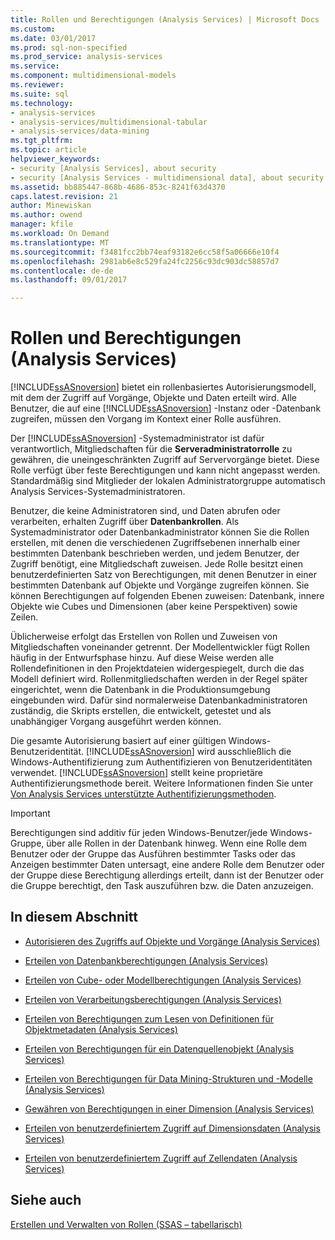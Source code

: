 ```yaml
---
title: Rollen und Berechtigungen (Analysis Services) | Microsoft Docs
ms.custom: 
ms.date: 03/01/2017
ms.prod: sql-non-specified
ms.prod_service: analysis-services
ms.service: 
ms.component: multidimensional-models
ms.reviewer: 
ms.suite: sql
ms.technology:
- analysis-services
- analysis-services/multidimensional-tabular
- analysis-services/data-mining
ms.tgt_pltfrm: 
ms.topic: article
helpviewer_keywords:
- security [Analysis Services], about security
- security [Analysis Services - multidimensional data], about security
ms.assetid: bb885447-868b-4686-853c-8241f63d4370
caps.latest.revision: 21
author: Minewiskan
ms.author: owend
manager: kfile
ms.workload: On Demand
ms.translationtype: MT
ms.sourcegitcommit: f3481fcc2bb74eaf93182e6cc58f5a06666e10f4
ms.openlocfilehash: 2981ab6e8c529fa24fc2256c93dc903dc58857d7
ms.contentlocale: de-de
ms.lasthandoff: 09/01/2017

---
```

# <a name="roles-and-permissions-analysis-services"></a>Rollen und Berechtigungen (Analysis Services)
  [!INCLUDE[ssASnoversion](../../includes/ssasnoversion-md.md)] bietet ein rollenbasiertes Autorisierungsmodell, mit dem der Zugriff auf Vorgänge, Objekte und Daten erteilt wird. Alle Benutzer, die auf eine [!INCLUDE[ssASnoversion](../../includes/ssasnoversion-md.md)] -Instanz oder -Datenbank zugreifen, müssen den Vorgang im Kontext einer Rolle ausführen.  
  
 Der [!INCLUDE[ssASnoversion](../../includes/ssasnoversion-md.md)] -Systemadministrator ist dafür verantwortlich, Mitgliedschaften für die **Serveradministratorrolle** zu gewähren, die uneingeschränkten Zugriff auf Servervorgänge bietet. Diese Rolle verfügt über feste Berechtigungen und kann nicht angepasst werden. Standardmäßig sind Mitglieder der lokalen Administratorgruppe automatisch Analysis Services-Systemadministratoren.  
  
 Benutzer, die keine Administratoren sind, und Daten abrufen oder verarbeiten, erhalten Zugriff über **Datenbankrollen**. Als Systemadministrator oder Datenbankadministrator können Sie die Rollen erstellen, mit denen die verschiedenen Zugriffsebenen innerhalb einer bestimmten Datenbank beschrieben werden, und jedem Benutzer, der Zugriff benötigt, eine Mitgliedschaft zuweisen. Jede Rolle besitzt einen benutzerdefinierten Satz von Berechtigungen, mit denen Benutzer in einer bestimmten Datenbank auf Objekte und Vorgänge zugreifen können. Sie können Berechtigungen auf folgenden Ebenen zuweisen: Datenbank, innere Objekte wie Cubes und Dimensionen (aber keine Perspektiven) sowie Zeilen.  
  
 Üblicherweise erfolgt das Erstellen von Rollen und Zuweisen von Mitgliedschaften voneinander getrennt. Der Modellentwickler fügt Rollen häufig in der Entwurfsphase hinzu. Auf diese Weise werden alle Rollendefinitionen in den Projektdateien widergespiegelt, durch die das Modell definiert wird. Rollenmitgliedschaften werden in der Regel später eingerichtet, wenn die Datenbank in die Produktionsumgebung eingebunden wird. Dafür sind normalerweise Datenbankadministratoren zuständig, die Skripts erstellen, die entwickelt, getestet und als unabhängiger Vorgang ausgeführt werden können.  
  
 Die gesamte Autorisierung basiert auf einer gültigen Windows-Benutzeridentität. [!INCLUDE[ssASnoversion](../../includes/ssasnoversion-md.md)] wird ausschließlich die Windows-Authentifizierung zum Authentifizieren von Benutzeridentitäten verwendet. [!INCLUDE[ssASnoversion](../../includes/ssasnoversion-md.md)] stellt keine proprietäre Authentifizierungsmethode bereit. Weitere Informationen finden Sie unter [Von Analysis Services unterstützte Authentifizierungsmethoden](../../analysis-services/instances/authentication-methodologies-supported-by-analysis-services.md).  
  
> [!IMPORTANT]  
>  Berechtigungen sind additiv für jeden Windows-Benutzer/jede Windows-Gruppe, über alle Rollen in der Datenbank hinweg. Wenn eine Rolle dem Benutzer oder der Gruppe das Ausführen bestimmter Tasks oder das Anzeigen bestimmter Daten untersagt, eine andere Rolle dem Benutzer oder der Gruppe diese Berechtigung allerdings erteilt, dann ist der Benutzer oder die Gruppe berechtigt, den Task auszuführen bzw. die Daten anzuzeigen.  
  
## <a name="in-this-section"></a>In diesem Abschnitt  
  
-   [Autorisieren des Zugriffs auf Objekte und Vorgänge &#40;Analysis Services&#41;](../../analysis-services/multidimensional-models/authorizing-access-to-objects-and-operations-analysis-services.md)  
  
-   [Erteilen von Datenbankberechtigungen &#40;Analysis Services&#41;](../../analysis-services/multidimensional-models/grant-database-permissions-analysis-services.md)  
  
-   [Erteilen von Cube- oder Modellberechtigungen &#40;Analysis Services&#41;](../../analysis-services/multidimensional-models/grant-cube-or-model-permissions-analysis-services.md)  
  
-   [Erteilen von Verarbeitungsberechtigungen &#40;Analysis Services&#41;](../../analysis-services/multidimensional-models/grant-process-permissions-analysis-services.md)  
  
-   [Erteilen von Berechtigungen zum Lesen von Definitionen für Objektmetadaten &#40;Analysis Services&#41;](../../analysis-services/multidimensional-models/grant-read-definition-permissions-on-object-metadata-analysis-services.md)  
  
-   [Erteilen von Berechtigungen für ein Datenquellenobjekt &#40;Analysis Services&#41;](../../analysis-services/multidimensional-models/grant-permissions-on-a-data-source-object-analysis-services.md)  
  
-   [Erteilen von Berechtigungen für Data Mining-Strukturen und -Modelle &#40;Analysis Services&#41;](../../analysis-services/multidimensional-models/grant-permissions-on-data-mining-structures-and-models-analysis-services.md)  
  
-   [Gewähren von Berechtigungen in einer Dimension &#40;Analysis Services&#41;](../../analysis-services/multidimensional-models/grant-permissions-on-a-dimension-analysis-services.md)  
  
-   [Erteilen von benutzerdefiniertem Zugriff auf Dimensionsdaten &#40;Analysis Services&#41;](../../analysis-services/multidimensional-models/grant-custom-access-to-dimension-data-analysis-services.md)  
  
-   [Erteilen von benutzerdefiniertem Zugriff auf Zellendaten &#40;Analysis Services&#41;](../../analysis-services/multidimensional-models/grant-custom-access-to-cell-data-analysis-services.md)  
  
## <a name="see-also"></a>Siehe auch  
 [Erstellen und Verwalten von Rollen &#40;SSAS – tabellarisch&#41;](../../analysis-services/tabular-models/create-and-manage-roles-ssas-tabular.md)  
  
  

